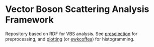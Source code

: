 # Vector Boson Scattering Analysis Framework

Repository based on RDF for VBS analysis. 
See [preselection](https://github.com/cmstas/run3-vbsvvh/tree/main/preselection#preselection-framework) for preprocessing, and [plotting](https://github.com/cmstas/run3-vbsvvh/tree/main/plotter#plotting-script-documentation) (or [ewkcoffea](https://github.com/cmstas/ewkcoffea)) for histogramming.
